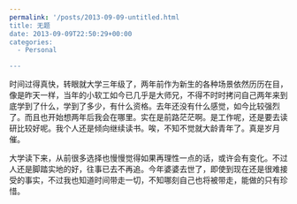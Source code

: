 ```yaml
---
permalink: '/posts/2013-09-09-untitled.html
title: 无题
date: 2013-09-09T22:50:29+00:00
categories:
  - Personal

---
```




时间过得真快，转眼就大学三年级了，两年前作为新生的各种场景依然历历在目，像是昨天一样，当年的小软工如今已几乎是大师兄，不得不时时拷问自己两年来到底学到了什么，学到了多少，有什么资格。去年还没有什么感觉，如今比较强烈了。而且也开始想两年后我会在哪里。实在是前路茫茫啊。是工作呢，还是要去读研比较好呢。我个人还是倾向继续读书。唉，不知不觉就大龄青年了。真是岁月催。

大学读下来，从前很多选择也慢慢觉得如果再理性一点的话，或许会有变化。不过人还是脚踏实地的好，往事已去不再追。今年婆婆去世了，即使到现在还是很难接受的事实，不过我也知道时间带走一切，不知哪刻自己也将被带走，能做的只有珍惜。
